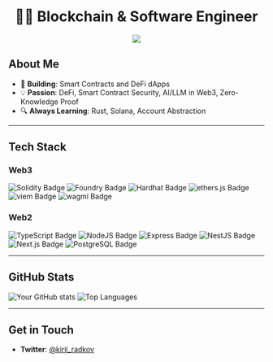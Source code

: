 <!-- Banner (Optional) -->
<!-- <img width="100%" src="https://user-images.githubusercontent.com/.../your-banner.png" alt="Blockchain & Software Engineer" /> -->

<h1 align="center">👋🏻 Blockchain & Software Engineer</h1>

<!-- Badges (Optional) -->
<p align="center">
  <a href="https://www.linkedin.com/in/kiril-radkov-a85745347/"><img src="https://img.shields.io/badge/LinkedIn-Profile-blue?style=flat&logo=linkedin" /></a>
</p>

## About Me

- 🚀 **Building**: Smart Contracts and DeFi dApps
- 💡 **Passion**: DeFi, Smart Contract Security, AI/LLM in Web3, Zero-Knowledge Proof  
- 🔍 **Always Learning**: Rust, Solana, Account Abstraction

---

## Tech Stack

### **Web3**

![Solidity Badge](https://img.shields.io/badge/-Solidity-363636?logo=solidity&logoColor=white)
![Foundry Badge](https://img.shields.io/badge/-Foundry-blueviolet)
![Hardhat Badge](https://img.shields.io/badge/-Hardhat-FFCF00?logo=hardhat&logoColor=black)
![ethers.js Badge](https://img.shields.io/badge/-ethers.js-4C46E6?logo=ethereum&logoColor=white)
![viem Badge](https://img.shields.io/badge/-viem-black)
![wagmi Badge](https://img.shields.io/badge/-wagmi-00BDB3)

### **Web2**

![TypeScript Badge](https://img.shields.io/badge/-TypeScript-007ACC?logo=typescript&logoColor=white)
![NodeJS Badge](https://img.shields.io/badge/-Node.js-339933?logo=node.js&logoColor=white)
![Express Badge](https://img.shields.io/badge/-Express.js-000000?logo=express&logoColor=white)
![NestJS Badge](https://img.shields.io/badge/-NestJS-E0234E?logo=nestjs&logoColor=white)
![Next.js Badge](https://img.shields.io/badge/-Next.js-000000?logo=next.js&logoColor=white)
![PostgreSQL Badge](https://img.shields.io/badge/-PostgreSQL-336791?logo=postgresql&logoColor=white)


---

## GitHub Stats

![Your GitHub stats](https://github-readme-stats.vercel.app/api?username=kirilradkov14&show_icons=true&theme=radical)
![Top Languages](https://github-readme-stats.vercel.app/api/top-langs/?username=kirilradkov14&layout=compact&theme=radical)

---

## Get in Touch

- **Twitter**: [@kiril_radkov](https://twitter.com/kiril_radkov)
